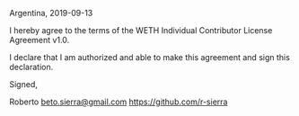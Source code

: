 Argentina, 2019-09-13

I hereby agree to the terms of the WETH Individual Contributor License
Agreement v1.0.

I declare that I am authorized and able to make this agreement and sign this
declaration.

Signed,

Roberto beto.sierra@gmail.com https://github.com/r-sierra
